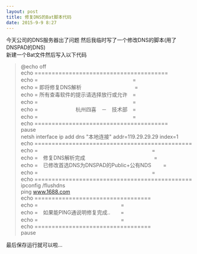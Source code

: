 ```yaml
---  
layout: post  
title: 修复DNS的Bat脚本代码  
date: 2015-9-9 8:27  
---  
```


今天公司的DNS服务器出了问题 然后我临时写了一个修改DNS的脚本(用了DNSPAD的DNS)  
新建一个Bat文件然后写入以下代码  

>@echo off  
>echo =======================================  
>echo =　　　　　 　　　　　　　　　　　　　=  
>echo = 即将修复DNS解析　　　　　　　　　　 =  
>echo = 所有查毒软件的提示请选择放行或允许　=  
>echo =　 　　　　　　　　　　　　　　　　　=  
>echo =　 　　　　　　杭州四喜　－　技术部　=  
>echo =　　　　　　　 　　　　　　　　　　　=  
>echo =======================================  
>pause  
>netsh interface ip add dns "本地连接" addr=119.29.29.29 index=1  
>echo ==============================================  
>echo =　　　　　　　　　　　　　　　　　　　　　　=  
>echo =　修复DNS解析完成　　　　　　　　　　　　　 =  
>echo =　已修改首选DNS为DNSPAD的Public+公有NDS　 　=  
>echo =　　　　　　　　　　　　　　　　　　　　　　=  
>echo ==============================================  
>ipconfig /flushdns  
>ping www.1688.com  
>echo ==================================  
>echo =　　　　　　　　　　　　　　　　=  
>echo =　如果能PING通说明修复完成..　　=  
>echo =　　　　　　　　　　　　　　　　=  
>echo ==================================  
>pause   
  
最后保存运行就可以啦...  